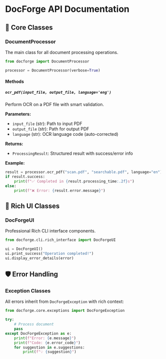 # DocForge API Documentation

## 🔧 Core Classes

### DocumentProcessor

The main class for all document processing operations.

```python
from docforge import DocumentProcessor

processor = DocumentProcessor(verbose=True)
```

#### Methods

##### `ocr_pdf(input_file, output_file, language='eng')`
Perform OCR on a PDF file with smart validation.

**Parameters:**
- `input_file` (str): Path to input PDF
- `output_file` (str): Path for output PDF  
- `language` (str): OCR language code (auto-corrected)

**Returns:**
- `ProcessingResult`: Structured result with success/error info

**Example:**
```python
result = processor.ocr_pdf("scan.pdf", "searchable.pdf", language="en")
if result.success:
    print(f"✅ Completed in {result.processing_time:.2f}s")
else:
    print(f"❌ Error: {result.error.message}")
```

## 🎨 Rich UI Classes

### DocForgeUI

Professional Rich CLI interface components.

```python
from docforge.cli.rich_interface import DocForgeUI

ui = DocForgeUI()
ui.print_success("Operation completed!")
ui.display_error_details(error)
```

## 🛡️ Error Handling

### Exception Classes

All errors inherit from `DocForgeException` with rich context:

```python
from docforge.core.exceptions import DocForgeException

try:
    # Process document
    pass
except DocForgeException as e:
    print(f"Error: {e.message}")
    print(f"Code: {e.error_code}")
    for suggestion in e.suggestions:
        print(f"💡 {suggestion}")
```
```
